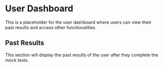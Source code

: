 # User Dashboard

This is a placeholder for the user dashboard where users can view their past results and access other functionalities.

## Past Results

This section will display the past results of the user after they complete the mock tests.
